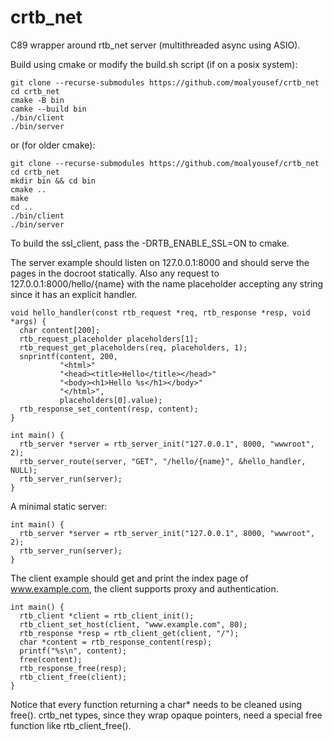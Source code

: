 # crtb_net
C89 wrapper around rtb_net server (multithreaded async using ASIO).

Build using cmake or modify the build.sh script (if on a posix system):

```
git clone --recurse-submodules https://github.com/moalyousef/crtb_net
cd crtb_net
cmake -B bin
camke --build bin
./bin/client
./bin/server
```
or (for older cmake):
```
git clone --recurse-submodules https://github.com/moalyousef/crtb_net
cd crtb_net
mkdir bin && cd bin
cmake ..
make
cd ..
./bin/client
./bin/server
```

To build the ssl_client, pass the -DRTB_ENABLE_SSL=ON to cmake. 

The server example should listen on 127.0.0.1:8000 and should serve the pages in the docroot statically. Also any request to 127.0.0.1:8000/hello/{name} with the name placeholder accepting any string since it has an explicit handler.

```
void hello_handler(const rtb_request *req, rtb_response *resp, void *args) {
  char content[200];
  rtb_request_placeholder placeholders[1];
  rtb_request_get_placeholders(req, placeholders, 1);
  snprintf(content, 200,
           "<html>"
           "<head><title>Hello</title></head>"
           "<body><h1>Hello %s</h1></body>"
           "</html>",
           placeholders[0].value);
  rtb_response_set_content(resp, content);
}

int main() {
  rtb_server *server = rtb_server_init("127.0.0.1", 8000, "wwwroot", 2);
  rtb_server_route(server, "GET", "/hello/{name}", &hello_handler, NULL);
  rtb_server_run(server);
}
```
A minimal static server:
```
int main() {
  rtb_server *server = rtb_server_init("127.0.0.1", 8000, "wwwroot", 2);
  rtb_server_run(server);
}
```


The client example should get and print the index page of www.example.com, the client supports proxy and authentication.
```
int main() {
  rtb_client *client = rtb_client_init();
  rtb_client_set_host(client, "www.example.com", 80);
  rtb_response *resp = rtb_client_get(client, "/");
  char *content = rtb_response_content(resp);
  printf("%s\n", content);
  free(content);
  rtb_response_free(resp);
  rtb_client_free(client);
}
```

Notice that every function returning a char* needs to be cleaned using free(). crtb_net types, since they wrap opaque pointers, need a special free function like rtb_client_free().
